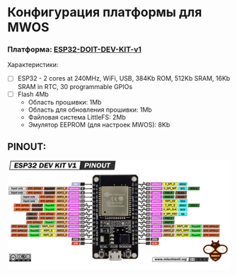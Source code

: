 # Конфигурация платформы для MWOS

### Платформа: [ESP32-DOIT-DEV-KIT-v1](https://docs.platformio.org/en/latest/boards/espressif32/esp32doit-devkit-v1.html)

Характеристики:

- [ ] ESP32 - 2 cores at 240MHz, WiFi, USB, 384Kb ROM, 512Kb SRAM, 16Kb SRAM in RTC, 30 programmable GPIOs 
- [ ] Flash 4Mb
    - Область прошивки: 1Mb
    - Область для обновления прошивки: 1Mb
    - Файловая система LittleFS: 2Mb 
    - Эмулятор EEPROM (для настроек MWOS): 8Kb

## PINOUT:

![PINOUT](./ESP32-DOIT-DEV-KIT-v1-pinout.jpg)


